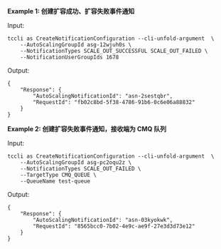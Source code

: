 **Example 1: 创建扩容成功、扩容失败事件通知**



Input: 

```
tccli as CreateNotificationConfiguration --cli-unfold-argument  \
    --AutoScalingGroupId asg-12wjuh0s \
    --NotificationTypes SCALE_OUT_SUCCESSFUL SCALE_OUT_FAILED \
    --NotificationUserGroupIds 1678
```

Output: 
```
{
    "Response": {
        "AutoScalingNotificationId": "asn-2sestqbr",
        "RequestId": "fb02c8bd-5f38-4786-91b6-0c6e06a88832"
    }
}
```

**Example 2: 创建扩容失败事件通知，接收端为 CMQ 队列**



Input: 

```
tccli as CreateNotificationConfiguration --cli-unfold-argument  \
    --AutoScalingGroupId asg-pc2oqu2z \
    --NotificationTypes SCALE_OUT_FAILED \
    --TargetType CMQ_QUEUE \
    --QueueName test-queue
```

Output: 
```
{
    "Response": {
        "AutoScalingNotificationId": "asn-03kyokwk",
        "RequestId": "8565bcc0-7b02-4e9c-ae9f-27e3d3d73e12"
    }
}
```

